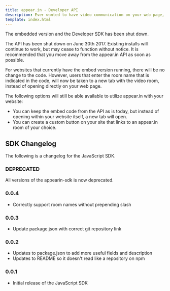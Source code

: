 ```yaml
---
title: appear.in - Developer API
description: Ever wanted to have video communication on your web page, but couldn’t figure out how to set it up easily? The appear.in Developer API is just as easy to use as appear.in, just copy, paste and publish. Instant video chat on any web page.
template: index.html
---
```


<p class="alert alert-danger">The embedded version and the Developer SDK has been shut down.</p>

<p class="ingress">
The API has been shut down on June 30th 2017. Existing installs will
continue to work, but may cease to function without notice. It is recommended
that you move away from the appear.in API as soon as possible.
</p>

For websites that currently have the embed version running, there will be no
change to the code. However, users that enter the room name that is indicated
in the code, will now be taken to a new tab with the video room, instead of
opening directly on your web page.

The following options will still be able available to utilize appear.in with
your website:
- You can keep the embed code from the API as is today, but instead of opening
  within your website itself, a new tab will open.
- You can create a custom button on your site that links to an appear.in room
  of your choice.

## SDK Changelog
The following is a changelog for the JavaScript SDK.

### DEPRECATED
All versions of the appearin-sdk is now deprecated.

### 0.0.4
- Correctly support room names without prepending slash

### 0.0.3
- Update package.json with correct git repository link

### 0.0.2
- Updates to package.json to add more useful fields and description
- Updates to README so it doesn't read like a repository on npm

### 0.0.1
- Initial release of the JavaScript SDK
